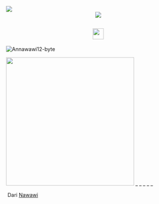 <img src="https://github.com/Annawawi12/Annawawi12/blob/master/svg.svg"/>

<div align="center">
	<img src="https://raw.githubusercontent.com/Annawawi12/Annawawi12/master/intro.gif">
</div>
<h2 align="Center"> <img src="https://media.giphy.com/media/WUlplcMpOCEmTGBtBW/giphy.gif" width="30"> </h3>
<p align="left"> <img src="https://komarev.com/ghpvc/?username=Annawawi12-byte" alt="Annawawi12-byte" /> </p>
<img src="https://camo.githubusercontent.com/3b7c592ede97b6138ffd4b1cc1541c2f3b11fd39/687474703a2f2f33312e6d656469612e74756d626c722e636f6d2f31376665613932306666333665663466356238373764353231366137616164392f74756d626c725f6d6f39786a65387a5a34317163626975666f315f313238302e676966" height="350px" width ="350px">
_ _ _ _ _

️ Dari [Nawawi](https://github.com/Annawawi12)
